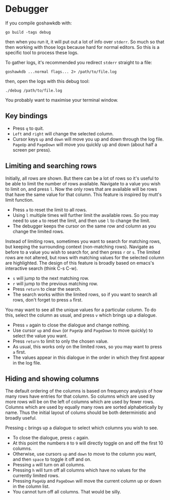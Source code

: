 # Debugger

If you compile goshawkdb with:

    go build -tags debug

then when you run it, it will put out a lot of info over `stderr`. So
much so that then working with those logs because hard for normal
editors. So this is a specific tool to process these logs.

To gather logs, it's recommended you redirect `stderr` straight to a
file:

    goshawkdb ...normal flags... 2> /path/to/file.log

then, open the logs with this debug tool:

    ./debug /path/to/file.log

You probably want to maximise your terminal window.

## Key bindings

* Press `q` to quit.
* `Left` and `right` will change the selected column.
* Cursor keys `up` and `down` will move you up and down through the
  log file. `PageUp` and `PageDown` will move you quickly up and down
  (about half a screen per press).

## Limiting and searching rows

Initially, all rows are shown. But there can be a lot of rows so it's
useful to be able to limit the number of rows available. Navigate to a
value you wish to limit on, and press `l`. Now the only rows that are
available will be rows that have the same value for that column. This
feature is inspired by mutt's limit function.

* Press `a` to reset the limit to all rows.
* Using `l` multiple times will further limit the available rows. So
  you may need to use `a` to reset the limit, and then use `l` to
  change the limit.
* The debugger keeps the cursor on the same row and column as you
  change the limited rows.

Instead of limiting rows, sometimes you want to search for matching
rows, but keeping the surrounding context (non-matching
rows). Navigate as before to a value you wish to search for, and then
press `r` or `s`. The limited rows are not altered, but rows with
matching values for the selected column are highlighted. The design of
this feature is broadly based on emacs's interactive search (think C-s
C-w).

* `s` will jump to the next matching row.
* `r` will jump to the previous matching row.
* Press `return` to clear the search.
* The search works within the limited rows, so if you want to search
  all rows, don't forget to press `a` first.

You may want to see all the unique values for a particular column. To
do this, select the column as usual, and press `v` which brings up a
dialogue.

* Press `v` again to close the dialogue and change nothing.
* Use cursor `up` and `down` (or `PageUp` and `PageDown` to move
  quickly) to select the value you want.
* Press `return` to limit to only the chosen value.
* As usual, this works only on the limited rows, so you may want to
  press `a` first.
* The values appear in this dialogue in the order in which they first
  appear in the log file.

## Hiding and showing columns

The default ordering of the columns is based on frequency analysis of
how many rows have entries for that column. So columns which are used
by more rows will be on the left of columns which are used by fewer
rows. Columns which are used by equally many rows are sorted
alphabetically by name. Thus the initial layout of colums should be
both deterministic and broadly useful.

Pressing `c` brings up a dialogue to select which columns you wish to
see.

* To close the dialogue, press `c` again.
* At this point the numbers `0` to `9` will directly toggle on and off
  the first 10 columns.
* Otherwise, use cursors `up` and `down` to move to the column you
  want, and then `space` to toggle it off and on.
* Pressing `a` will turn on all columns.
* Pressing `h` will turn off all columns which have no values for the
  currently limited rows.
* Pressing `PageUp` and `PageDown` will move the current column up or
  down in the column list.
* You cannot turn off all columns. That would be silly.
